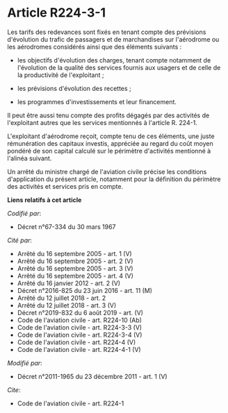 # Article R224-3-1

Les tarifs des redevances sont fixés en tenant compte des prévisions d'évolution du trafic de passagers et de marchandises
sur l'aérodrome ou les aérodromes considérés ainsi que des éléments suivants :

- les objectifs d'évolution des charges, tenant compte notamment de l'évolution de la qualité des services fournis aux
usagers et de celle de la productivité de l'exploitant ;

- les prévisions d'évolution des recettes ;

- les programmes d'investissements et leur financement. 

Il peut être aussi tenu compte des profits dégagés par des activités de l'exploitant autres que les services mentionnés à
l'article R. 224-1. 

L'exploitant d'aérodrome reçoit, compte tenu de ces éléments, une juste rémunération des capitaux investis, appréciée au
regard du coût moyen pondéré de son capital calculé sur le périmètre d'activités mentionné à l'alinéa suivant. 

Un arrêté             du ministre chargé de l'aviation civile  précise les conditions d'application du présent article,
notamment pour la définition du périmètre des activités et services pris en compte.

**Liens relatifs à cet article**

_Codifié par_:

  - Décret n°67-334 du 30 mars 1967

_Cité par_:

  - Arrêté du 16 septembre 2005 - art. 1 (V)
  - Arrêté du 16 septembre 2005 - art. 2 (V)
  - Arrêté du 16 septembre 2005 - art. 3 (V)
  - Arrêté du 16 septembre 2005 - art. 4 (V)
  - Arrêté du 16 janvier 2012 - art. 2 (V)
  - Décret n°2016-825 du 23 juin 2016 - art. 11 (M)
  - Arrêté du 12 juillet 2018 - art. 2
  - Arrêté du 12 juillet 2018 - art. 3 (V)
  - Décret n°2019-832 du 6 août 2019 - art. (V)
  - Code de l'aviation civile - art. R224-10 (Ab)
  - Code de l'aviation civile - art. R224-3-3 (V)
  - Code de l'aviation civile - art. R224-3-4 (V)
  - Code de l'aviation civile - art. R224-4 (V)
  - Code de l'aviation civile - art. R224-4-1 (V)

_Modifié par_:

  - Décret n°2011-1965 du 23 décembre 2011 - art. 1 (V)

_Cite_:

  - Code de l'aviation civile - art. R224-1
